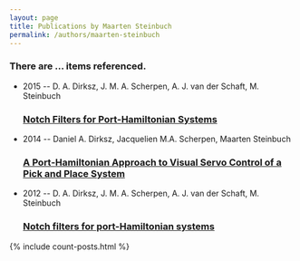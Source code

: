 ```yaml
---
layout: page
title: Publications by Maarten Steinbuch
permalink: /authors/maarten-steinbuch
---
```


<h3 id="number-posts">There are ... items referenced.</h3>
<ul class="post-list">
<li><span class='post-meta'>2015 -- D. A. Dirksz, J. M. A. Scherpen, A. J. van der Schaft, M. Steinbuch</span><h3><a class='post-link' href="{{ site.baseurl }}/notch-filters-for-port-hamiltonian-systems">Notch Filters for Port-Hamiltonian Systems</a></h3></li>
<li><span class='post-meta'>2014 -- Daniel A. Dirksz, Jacquelien M.A. Scherpen, Maarten Steinbuch</span><h3><a class='post-link' href="{{ site.baseurl }}/a-port-scp-h-scp-amiltonian-approach-to-visual-servo-control-of-a-pick-and-place-system">A Port‐<scp>H</scp>amiltonian Approach to Visual Servo Control of a Pick and Place System</a></h3></li>
<li><span class='post-meta'>2012 -- D. A. Dirksz, J. M. A. Scherpen, A. J. van der Schaft, M. Steinbuch</span><h3><a class='post-link' href="{{ site.baseurl }}/notch-filters-for-port-hamiltonian-systems0">Notch filters for port-Hamiltonian systems</a></h3></li>

</ul>
{% include count-posts.html %}
